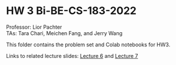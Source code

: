 # HW 3 Bi-BE-CS-183-2022
Professor: Lior Pachter  
TAs: Tara Chari, Meichen Fang, and Jerry Wang

This folder contains the problem set and Colab notebooks for HW3. 

Links to related lecture slides: [Lecture 6](https://docs.google.com/presentation/d/1DTuLMODtcFy-x1X1J4p7hy8aIxr9VnGyY98XNKs1B78/edit?usp=sharing) and [Lecture 7](https://docs.google.com/presentation/d/1hH6WcVqrTsZRJmkTstJNjIka5g2eJcCnD_sBn4G-J6w/edit?usp=sharing)
